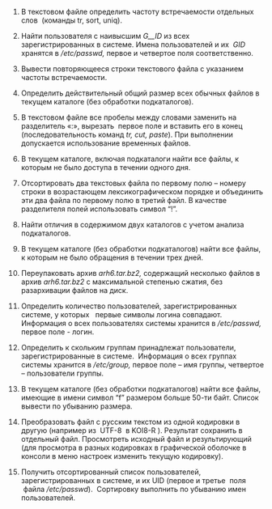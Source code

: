 1. В текстовом файле определить частоту встречаемости отдельных слов  (команды tr, sort, uniq).
	

2. Найти пользователя с наивысшим _G__ID_ из всех зарегистрированных в системе. Имена пользователей и их  _GID_ хранятся в _/etc/passwd,_ первое и четвертое поля соответственно.
	

3. Вывести повторяющееся строки текстового файла с указанием частоты встречаемости.
	

4. Определить действительный общий размер всех обычных файлов в текущем каталоге (без обработки подкаталогов).
	

5. В текcтовом файле все пробелы между словами заменить на разделитель «:», вырезать  первое поле и вставить его в конец (последовательность команд _tr, cut, paste_). При выполнении допускается использование временных файлов.
	

6. В текущем каталоге, включая подкаталоги найти все файлы, к которым не было доступа в течении одного дня.
	

7. Отсортировать два текстовых файла по первому полю – номеру строки в возрастающем лексикографическом порядке и объединить эти два файла по первому полю в третий файл. В качестве разделителя полей использовать символ “!”.
	

8. Найти отличия в содержимом двух каталогов с учетом анализа подкаталогов.
	

9. В текущем каталоге (без обработки подкаталогов) найти все файлы, к которым не было обращения в течении трех дней.
	

10. Переупаковать архив _arh6.tar.bz2,_ содержащий несколько файлов в архив _arh6.tar.bz2_ с максимальной степенью сжатия, без разархивации файлов на диск.
	

11. Определить количество пользователей, зарегистрированных системе, у которых   первые символы логина совпадают. Информация о всех пользователях системы хранится в _/etc/passwd,_ первое поле - логин.
	

12. Определить к скольким группам принадлежат пользователи, зарегистрированные в системе.  Информация о всех группах системы хранится в _/etc/group,_ первое поле – имя группы, четвертое – пользователи группы.
	

13. В текущем каталоге (без обработки подкаталогов) найти все файлы, имеющие в имени символ “f” размером больше 50-ти байт. Список вывести по убыванию размера.
	

14. Преобразовать файл с русским текстом из одной кодировки в другую (например из  UTF-8  в KOI8-R ). Результат сохранить в отдельный файл. Просмотреть исходный файл и результирующий (для просмотра в разных кодировках в графической оболочке в консоли в меню настроек изменить текущую кодировку).
	

15. Получить отсортированный список пользователей, зарегистрированных в системе, и их UID (первое и третье  поля  файла _/etc/passwd_).  Сортировку выполнить по убыванию имен пользователей.
	